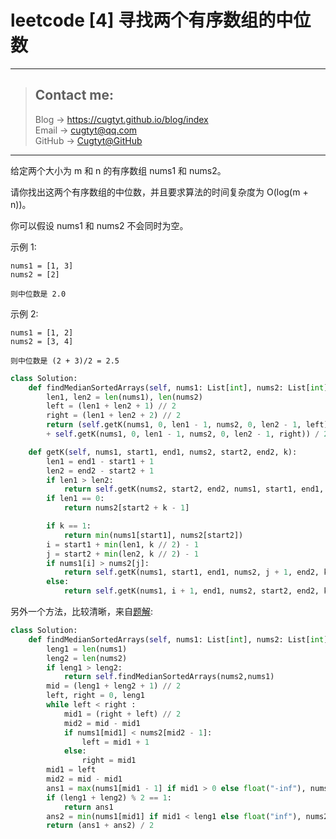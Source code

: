 # leetcode [4] 寻找两个有序数组的中位数

---
> ## Contact me:
> Blog -> <https://cugtyt.github.io/blog/index>  
> Email -> <cugtyt@qq.com>  
> GitHub -> [Cugtyt@GitHub](https://github.com/Cugtyt)

---

给定两个大小为 m 和 n 的有序数组 nums1 和 nums2。

请你找出这两个有序数组的中位数，并且要求算法的时间复杂度为 O(log(m + n))。

你可以假设 nums1 和 nums2 不会同时为空。

示例 1:
```
nums1 = [1, 3]
nums2 = [2]

则中位数是 2.0
```
示例 2:
```
nums1 = [1, 2]
nums2 = [3, 4]

则中位数是 (2 + 3)/2 = 2.5
```

``` python
class Solution:
    def findMedianSortedArrays(self, nums1: List[int], nums2: List[int]) -> float:
        len1, len2 = len(nums1), len(nums2)
        left = (len1 + len2 + 1) // 2
        right = (len1 + len2 + 2) // 2
        return (self.getK(nums1, 0, len1 - 1, nums2, 0, len2 - 1, left)
        + self.getK(nums1, 0, len1 - 1, nums2, 0, len2 - 1, right)) / 2

    def getK(self, nums1, start1, end1, nums2, start2, end2, k):
        len1 = end1 - start1 + 1
        len2 = end2 - start2 + 1
        if len1 > len2:
            return self.getK(nums2, start2, end2, nums1, start1, end1, k)
        if len1 == 0:
            return nums2[start2 + k - 1]

        if k == 1:
            return min(nums1[start1], nums2[start2])
        i = start1 + min(len1, k // 2) - 1
        j = start2 + min(len2, k // 2) - 1
        if nums1[i] > nums2[j]:
            return self.getK(nums1, start1, end1, nums2, j + 1, end2, k - (j - start2 + 1))
        else:
            return self.getK(nums1, i + 1, end1, nums2, start2, end2, k - (i - start1 + 1))
```

另外一个方法，比较清晰，来自[题解](https://leetcode-cn.com/problems/median-of-two-sorted-arrays/solution/shuang-zhi-zhen-by-powcai/):

``` python
class Solution:
    def findMedianSortedArrays(self, nums1: List[int], nums2: List[int]) -> float:
        leng1 = len(nums1)
        leng2 = len(nums2)
        if leng1 > leng2:
            return self.findMedianSortedArrays(nums2,nums1)
        mid = (leng1 + leng2 + 1) // 2
        left, right = 0, leng1
        while left < right :
            mid1 = (right + left) // 2
            mid2 = mid - mid1
            if nums1[mid1] < nums2[mid2 - 1]:
                left = mid1 + 1
            else:
                right = mid1
        mid1 = left
        mid2 = mid - mid1 
        ans1 = max(nums1[mid1 - 1] if mid1 > 0 else float("-inf"), nums2[mid2 - 1] if mid2 > 0 else float("-inf"))
        if (leng1 + leng2) % 2 == 1:
            return ans1
        ans2 = min(nums1[mid1] if mid1 < leng1 else float("inf"), nums2[mid2] if mid2 < leng2 else float("inf"))
        return (ans1 + ans2) / 2
```